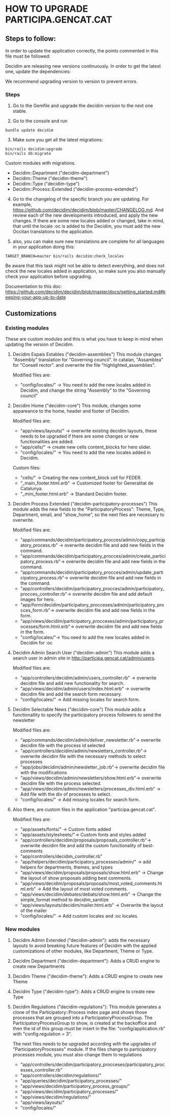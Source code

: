 # HOW TO UPGRADE PARTICIPA.GENCAT.CAT

## Steps to follow:
In order to update the application correctly, the points commented in this file must be followed:

Decidim are releasing new versions continuously. In order to get the latest one, update the dependencies:

We recommend upgrading version to version to prevent errors.

### Steps

1. Go to the Gemfile and upgrade the decidim version to the next one stable.

2. Go to the console and run
```console
bundle update decidim
```

3. Make sure you get all the latest migrations:
```console
bin/rails decidim:upgrade
bin/rails db:migrate
```

  Custom modules with migrations.
  * Decidim::Department ("decidim-department")
  * Decidim::Theme ("decidim-theme")
  * Decidim::Type ("decidim-type")
  * Decidim::Process::Extended ("decidim-process-extended")


4. Go to the changelog of the specific branch you are updating. For example, https://github.com/decidim/decidim/blob/master/CHANGELOG.md. And review each of the new developments introduced, and apply the new changes. If there are some new locales added or changed, take in mind, that until the locale :oc is added to the Decidim, you must add the new Occitan translations to the application.

5. also, you can make sure new translations are complete for all languages in your application doing this:
```console
TARGET_BRANCH=master bin/rails decidim:check_locales
```
Be aware that this task might not be able to detect everything, and does not check the new locales added in application, so make sure you also manually check your application before upgrading.

Documentation to this doc:
https://github.com/decidim/decidim/blob/master/docs/getting_started.md#keeping-your-app-up-to-date

## Customizations

### Existing modules
These are custom modules  and this is what you have to keep in mind when updating the version of Decidim.

  1. Decidim Espais Estables ("decidim-assemblies")
      This module changes "Assembly" translation for "Governing council". In catalan, "Assamblea" for "Consell rector". and overwrite the file "highlighted_assemblies".

      Modified files are:
      * "config/locales/" -> You need to add the new locales added in Decidim, and change the string "Assembly" to the "Governing council"


  2. Decidim Home ("decidim-core")
      This module, changes some appareance to the home, header and footer of Decidim.

      Modified files are:
      * "app/views/layouts/" -> overwrite existing decidim layouts, these needs to be upgraded if there are some changes or new functionalities are added.
      * "app/cells/" -> create new cells content_blocks for hero slider.
      * "config/locales/" -> You need to add the new locales added in Decidim.

      Custom files:
      * "cells/" -> Creating the new content_block cell for FEDER.
      * "_main_footer.html.erb" -> Customized footer for Generalitat de Catalunya.
      * "_mini_footer.html.erb" -> Standard Decidim footer.

  3. Decidim Process Extended ("decidim-participatory-processes")
      This module adds the new fields to the "ParticipatoryProcess": Theme, Type, Department, email, and "show_home", so the next files are necessary to overwrite.

      Modified files are:
      * "app/commands/decidim/participatory_procces/admin/copy_participatory_process.rb" -> overwrite decidim file and add new fields in the command.
      * "app/commands/decidim/participatory_procces/admin/create_participatory_process.rb"-> overwrite decidim file and add new fields in the command.
      * "app/commands/decidim/participatory_procces/admin/update_participatory_process.rb"-> overwrite decidim file and add new fields in the command.
      * "app/controllers/decidim/participatory_procces/admin/participatory_procces_controller.rb"-> overwrite decidim file and add default images for hero.
      * "app/form/decidim/participatory_procceses/admin/participatory_procces_form.rb"-> overwrite decidim file and add new fields in the form.
      * "app/views/decidim/participatory_procceses/admin/participatory_processes/form.html.erb"-> overwrite decidim file and add new fields in the form.
      * "config/locales/"-> You need to add the new locales added in Decidim for :oc


  4. Decidim Admin Search User ("decidim-admin")
      This module adds a search user in admin site in http://participa.gencat.cat/admin/users.

      Modified files are:
      * "app/controllers/decidim/admin/users_controller.rb" -> overwrite decidim file and add new functionality for search.
      * "app/views/decidim/admin/users/index.html.erb" -> overwrite decidim file and add the search form necessary.
      * "config/locales/" -> Add missing locales for search form.


  5. Decidim Selectable News ("decidim-core")
      This module adds a functionallity to specify the participatory process followers to send the newsletter

      Modified files are:
      * "app/commands/decidim/admin/deliver_newsletter.rb"-> overwrite decidim file with the process id selected
      * "app/controllers/decidim/admin/newsletters_controller.rb"-> overwrite decidim file with the necessary methods to select processes
      * "app/jobs/decidim/admin/newsletter_job.rb"-> overwrite decidim file with the modifications
      * "app/views/decidim/admin/newsletters/show.html.erb"-> overwrite decidim file with the process selected.
      * "app/views/decidim/admin/newsletters/processes_div.html.erb" -> Add file with the div of processes to select.
      * "config/locales/" -> Add missing locales for search form.


  6. Also there, are custom files in the application "participa.gencat.cat".

      Modified files are:
      * "app/assets/fonts/" -> Custom fonts added
      * "app/assets/stylesheets/"-> Custom fonts and styles added
      * "app/controllers/decidim/proposals/proposals_controller.rb"-> overwrite decidim file and add the custom functionality of best-comments
      * "app/controllers/decidim_controller.rb"
      * "app/helpers/decidim/participatory_processes/admin/" -> add helpers for departments, themes, and types
      * "app/views/decidim/proposals/proposals/show.html.erb" -> Change the layout of show proposals adding best comments.
      * "app/views/decidim/proposals/proposals/most_voted_comments.html.erb" -> Add the layout of most voted comments.
      * "app/views/decidim/debates/debats/show.html.erb" -> Change the simple_format method to decidim_sanitize
      * "app/views/layouts/decidim/mailer.html.erb" -> Overwrite the layout of the mailer
      * "config/locales/" -> Add custom locales and :oc locales.

### New modules
  1. Decidim Admin Extended ("decidim-admin"):
  adds the necessary layouts to avoid breaking future features of Decidim with the applied customizations of other modules, like Department, Theme or Type.

  2. Decidim Department ("decidim-department"): Adds a CRUD engine to create new Departments

  3. Decidim Theme ("decidim-theme"): Adds a CRUD engine to create new Theme

  4. Decidim Type ("decidim-type"): Adds a CRUD engine to create new Type

  5. Decidim Regulations ("decidim-regulations"): This module generates a clone of the Participatory::Process index page and shows those processes that are grouped into a ParticipatoryProcessGroup. The ParticipatoryProcessGroup to show, is created at the backoffice and then the id of this group must be insert in the file: "config/application.rb" with "config.regulation = 3".

      The next files needs to be upgraded according with the upgrades of "ParticipatoryProcesses" module. If the files change to participatory processes module, you must also change them to regulations
      * "app/controllers/decidim/participatory_procceses/participatory_processes_controller.rb"
      * "app/controllers/decidim/regulations/"
      * "app/queries/decidim/participatory_processes/"
      * "app/views/decidim/participatory_process_groups/"
      * "app/views/decidim/participatory_processes/"
      * "app/views/decidim/regulations/"
      * "app/views/layouts/"
      * "config/locales/"
